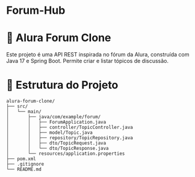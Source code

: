 # Forum-Hub

# 🧵 Alura Forum Clone

Este projeto é uma API REST inspirada no fórum da Alura, construída com Java 17 e Spring Boot. Permite criar e listar tópicos de discussão.

# 📁 Estrutura do Projeto
```
alura-forum-clone/
├── src/
│   └── main/
│       ├── java/com/example/forum/
│       │   ├── ForumApplication.java
│       │   ├── controller/TopicController.java
│       │   ├── model/Topic.java
│       │   ├── repository/TopicRepository.java
│       │   ├── dto/TopicRequest.java
│       │   └── dto/TopicResponse.java
│       └── resources/application.properties
├── pom.xml
├── .gitignore
└── README.md

```
